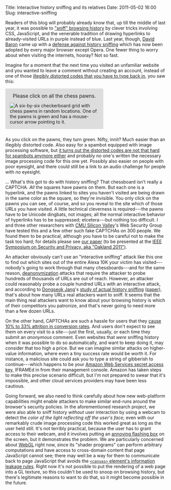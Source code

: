 Title: Interactive history sniffing and its relatives
Date: 2011-05-02 16:00
Slug: interactive-sniffing

Readers of this blog will probably already know that, up till the
middle of last year, it was possible to
["sniff" browsing history][wtikay] by clever tricks involving CSS,
JavaScript, and the venerable tradition of drawing hyperlinks to
already-visited URLs in purple instead of blue.  Last year, though,
[David Baron][] came up with a
[defense against history sniffing][dbaron-defense] which has now been
adopted by every major browser except Opera. One fewer thing to worry
about when visiting the internets, hooray? Not so fast.

Imagine for a moment that the next time you visited an unfamiliar
website and you wanted to leave a comment without creating an account,
instead of one of those
[illegibly distorted codes that you have to type back in][captcha],
you saw this:

<div class="aligncenter" style="width:280px; padding: 1em; margin-bottom: 24px; background: #dddddd">
<div style="text-align:center; font-size:1.1em;margin-bottom:12px">
Please click on all the chess pawns.
</div>
<img class="aligncenter" src="chessboard-example.png" alt="A six-by-six checkerboard grid with chess pawns in random locations.  One of the pawns is green and has a mouse-cursor arrow pointing to it.">
</div>

As you click on the pawns, they turn green. Nifty, innit? Much easier
than an illegibly distorted code. Also easy for a spambot equipped
with image processing software, but
[it turns out the distorted codes are not that hard for spambots anymore either][captcha-breaking]
and probably no one's written the necessary image processing code for
this one yet.  Possibly also easier on people with poor eyesight, and
there could still be a link to an audio challenge for people with *no*
eyesight.

... What's this got to do with history sniffing? That chessboard isn't
really a CAPTCHA. *All* the squares have pawns on them. But each one
is a hyperlink, and the pawns linked to sites you haven't visited are
being drawn in the same color as the square, so they're invisible. You
only click on the pawns you can see, of course, and so you reveal to
the site which of those URLs you have visited. A little technical
cleverness is required---the pawns have to be Unicode dingbats, not
images; all the normal interactive behavior of hyperlinks has to be
suppressed; etcetera---but nothing too difficult. I and three other
researchers with [CMU Silicon Valley][]'s Web Security Group have
tested this and a few other such fake CAPTCHAs on 300 people. We found
them to be practical, although you have to be careful not to make the
task too hard; for details please see [our paper][] (to be presented
at the
[IEEE Symposium on Security and Privacy, aka "Oakland 2011"][oakland11]).

An attacker obviously can't use an "interactive sniffing" attack like
this one to find out which sites out of the entire Alexa 10K your
victim has visited---nobody's going to work through that many
chessboards---and for the same reason, [deanonymization][] attacks
that require the attacker to probe hundreds of thousands of URLs are
out of reach.  However, an attacker could reasonably probe a couple
hundred URLs with an interactive attack, and according to
[Dongseok Jang][]'s [study of actual history sniffing][jang-forbes]
([paper][jang-paper]), that's about how many URLs real attackers want
to sniff. It seems that the main thing real attackers want to know
about your browsing history is which of their competitors you
patronize, and that's never going to need more than a few dozen URLs.

On the other hand, CAPTCHAs are such a hassle for users that they
[cause 10% to 33% attrition in conversion rates][captcha-conversion]. And
users don't expect to see them on every visit to a site---just the
first, usually, or each time they submit an *anonymous* comment. Even
websites that *were* sniffing history when it was possible to do so
automatically, and want to keep doing it, may consider that too high a
price. But we can imagine similar attacks on higher-value information,
where even a tiny success rate would be worth it. For instance, a
malicious site could ask you to type a string of gibberish to
continue---which happens to be your
[Amazon Web Services secret access key][aws-key], IFRAMEd in from
their management console. Amazon has taken steps to make this precise
scenario difficult, but I'm not prepared to swear that it's
impossible, and other cloud services providers may have been less
cautious.

Going forward, we also need to think carefully about how new
web-platform capabilities might enable attackers to make similar
end-runs around the browser's security policies. In the aforementioned
research project, we were also able to sniff history *without* user
interaction by using a webcam to detect the *color of the light
reflecting off the user's face*; even with our remarkably crude image
processing code this worked great as long as the user held still. It's
not terribly practical, because the user has to grant access to their
webcam, and it involves putting an [annoying flashing box][] on the
screen, but it demonstrates the problem. We are particularly concerned
about [WebGL][] right now, since its "shader programs" can perform
arbitrary computations and have access to cross-domain content that
page JavaScript cannot see; there may well be a way for them to
communicate back to page JavaScript that avoids the
[`<canvas>` element's information leakage rules][canvas-leak]. Right
now it's not possible to put the rendering of a web page into a GL
texture, so this couldn't be used to snoop on browsing history, but
there's legitimate reasons to want to do that, so it might become
possible in the future.

[wtikay]: http://krebsonsecurity.com/2010/12/what-you-should-know-about-history-sniffing/
[David Baron]: http://dbaron.org/
[dbaron-defense]: https://blog.mozilla.org/security/2010/03/31/plugging-the-css-history-leak/
[captcha]: http://www.captcha.net/
[captcha-breaking]: https://acsac.org/2007/papers/70.pdf
[deanonymization]: http://www.darkreading.com/risk/attack-unmasks-user-behind-the-browser/d/d-id/1133010
[Dongseok Jang]: https://cseweb.ucsd.edu/~d1jang/
[jang-forbes]: http://www.forbes.com/sites/kashmirhill/2010/11/30/history-sniffing-how-youporn-checks-what-other-porn-sites-youve-visited-and-ad-networks-test-the-quality-of-their-data/
[jang-paper]: https://cseweb.ucsd.edu/~d1jang/paper/ccs10.pdf
[captcha-conversion]: http://www.90percentofeverything.com/2011/03/25/fk-captcha/
[cache timing]: http://www.sciencedaily.com/releases/2000/12/001208074325.htm
[aws-key]: https://docs.aws.amazon.com/general/latest/gr/aws-security-credentials.html
[CMU Silicon Valley]: https://www.cmu.edu/silicon-valley/
[our paper]: https://hacks.owlfolio.org/pubs/2011-i-still-know.pdf
[oakland11]: http://www.ieee-security.org/TC/SP2011/
[annoying flashing box]: http://www.blog.theteamw.com/2010/01/23/100-things-you-should-know-about-people-22-peripheral-vison-keeping-you-alive-or-channel-surfing/
[WebGL]: https://developer.mozilla.org/en-US/docs/Web/WebGL
[canvas-leak]: https://html.spec.whatwg.org/multipage/scripting.html#security-with-canvas-elements
